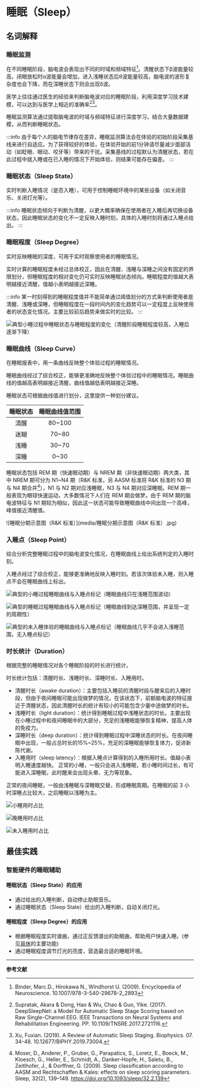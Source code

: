 # 睡眠（Sleep）

## 名词解释

### 睡眠监测

在不同睡眠阶段，脑电波会表现出不同的时域和频域特征[^1]。清醒状态下β波能量较高，闭眼放松时α波能量会增加，进入浅睡状态后θ波能量较高，脑电波的波形复杂度也会下降，而在深睡状态下则会出现δ波。

医学上往往通过医生的经验来判断脑电波对应的睡眠阶段，利用深度学习技术建模，可以达到与医学上相近的准确率[^2][^3]。

睡眠监测算法通过提取脑电波的时域与频域特征进行深度学习，结合大量数据建模，从而判断睡眠状态。

:::info
由于每个人的脑电节律存在差异，睡眠监测算法会在体验的初始阶段采集基线来进行自适应。为了获得较好的体验，在体验开始的前1分钟请尽量减少面部活动（如眨眼、眼动、咬牙等）带来的干扰。采集基线的过程默认为清醒状态，若在此过程中就入睡或在已入睡的情况下开始体验，则结果可能存在偏差。
:::

### 睡眠状态（Sleep State）

实时判断入睡情况（是否入睡），可用于控制睡眠环境中的某些设备（如关闭音乐、关闭灯光等）。

:::info
睡眠状态倾向于判断为清醒，以更大概率确保在使用者在入睡后再切换设备状态，因此睡眠状态的变化不一定反映入睡时刻，具体的入睡时刻将通过入睡点给出。
:::

### 睡眠程度（Sleep Degree）

实时反映睡眠的深度，可用于实时观察使用者的睡眠情况。

实时计算的睡眠程度未经过总体校正，因此在清醒、浅睡与深睡之间没有固定的界限划分，但睡眠程度的相对变化仍可实时反映睡眠状态倾向。睡眠程度的值越大表明越接近清醒，值越小表明越接近深睡。

:::info
某一时刻得到的睡眠程度值并不能简单通过阈值划分的方式来判断使用者是清醒、浅睡或深睡，但睡眠程度在一段时间内的变化趋势可以一定程度上反映使用者的状态变化情况。主要比较前后趋势来做实时的比较。
:::

![典型小睡过程中睡眠状态与睡眠程度的变化（清醒阶段睡眠程度较高，入睡后逐渐下降）](media/典型小睡过程中睡眠状态与睡眠程度的变化（清醒阶段睡眠程度较高，入睡后明显下降.png)

### 睡眠曲线（Sleep Curve）

在睡眠报表中，用一条曲线反映整个体验过程的睡眠情况。

睡眠曲线经过了综合校正，能够更准确地反映整个体验过程中的睡眠情况。睡眠曲线的值越高表明越接近清醒，曲线值越低表明越接近深睡。

睡眠状态可根据曲线值进行划分，这里提供一种划分建议。

| 睡眠状态 | 睡眠曲线值范围 |
| :---: | :---: |
| 清醒 | 80~100 |
| 迷糊 | 70~80 |
| 浅睡 | 30~70 |
| 深睡 | 0~30 |

睡眠状态包括 REM 期（快速眼动期）与 NREM 期（非快速眼动期）两大类，其中 NREM 期可分为 N1~N4 期（R&K 标准，另 AASM 标准将 R&K 标准的 N3 期与 N4 期合并[^4]），N1 与 N2 期对应浅睡眠，N3 与 N4 期对应深睡眠。REM 期一般表现为眼球快速运动，大多数情况下人们在 REM 期会做梦。由于 REM 期的脑电波特征与 N1 期较为相似，因此这一状态可能导致睡眠曲线中间出现一个高峰，峰值接近清醒值。

![睡眠分期示意图（R&K 标准）](media/睡眠分期示意图（R&K 标准）.jpg)

### 入睡点（Sleep Point）

综合分析完整睡眠过程中的脑电波变化情况，在睡眠曲线上给出系统判定的入睡时刻。

入睡点经过了综合校正，能够更准确地反映入睡时刻。若该次体验未入睡，则入睡点不会在睡眠曲线上标出。

![典型的小睡过程睡眠曲线与入睡点标记（睡眠曲线只在浅睡范围波动）](media/典型的小睡过程睡眠曲线与入睡点标记（睡眠曲线只在浅睡范围波动）.png)

![典型的睡眠过程睡眠曲线与入睡点标记（睡眠曲线到达深睡范围，并呈现一定的周期性）](media/典型的睡眠过程睡眠曲线与入睡点标记（睡眠曲线到达深睡范围，并呈现一定的周期性）.png)

![典型的未入睡体验的睡眠曲线与入睡点标记（睡眠曲线几乎不会进入浅睡范围，无入睡点标记）](media/典型的未入睡体验的睡眠曲线与入睡点标记（睡眠曲线几乎不会进入浅睡范围，无入睡点标记）.png)

### 时长统计（Duration）

根据完整的睡眠情况对各个睡眠阶段的时长进行统计。

时长统计包括：清醒时长、浅睡时长、深睡时长、入睡用时。

- 清醒时长（awake duration）：主要包括入睡前的清醒时段与醒来后的入睡时段，但由于夜间睡眠可能出现做梦的情况，在该状态下，前额脑电波的特征接近于清醒状态，因此清醒时长的统计有较小的可能包含少量中途做梦的时长。
- 浅睡时长（light duration）：统计得到睡眠过程中浅睡状态的时长。主要出现在小睡过程中和夜间睡眠中的大部分，充足的浅睡眠能够恢复精神，提高人体的免疫力。
- 深睡时长（deep duration）：统计得到睡眠过程中深睡状态的时长。在夜间睡眠中出现，一般占总时长的15%~25%，充足的深睡眠能够恢复体力，促进新陈代谢。
- 入睡用时（sleep latency）：根据入睡点计算得到的入睡所用时长。值越小表明入睡速度越快。
正常的小睡，一般只会进入浅睡眠，若小睡时间过长，有可能进入深睡眠，此时醒来会出现头晕、无力等现象。

正常的夜间睡眠，一般由浅睡眠与深睡眠交替，形成睡眠周期。在睡眠的前 3 小时深睡占比较大，之后睡眠以浅睡为主。

![小睡用时占比](media/小睡用时占比.png)

![晚睡用时占比](media/晚睡用时占比.png)

![未入睡用时占比](media/未入睡用时占比.png)

## 最佳实践

### 智能硬件的睡眠辅助

#### 睡眠状态（Sleep State）的应用

* 通过给出的入睡判断，自动停止助眠音乐。
* 通过睡眠状态（Sleep State）给出的入睡判断，自动关闭灯光。

#### 睡眠程度（Sleep Degree）的应用

* 根据睡眠程度实时谱曲，通过正反馈谱出的助眠曲，帮助用户快速入睡。(参见[易休](http://app.mi.com/details?id=cn.entertech.innerpeace)的主要功能)
* 通过睡眠程度调节灯光的亮度，营造最合适的睡眠环境。

---

**参考文献**

[^1]: Binder, Marc.D., Hirokawa N., Windhorst U. (2009). Encyclopedia of Neuroscience. 10.1007/978-3-540-29678-2_2893
[^2]: Supratak, Akara & Dong, Hao & Wu, Chao & Guo, Yike. (2017). DeepSleepNet: a Model for Automatic Sleep Stage Scoring based on Raw Single-Channel EEG. IEEE Transactions on Neural Systems and Rehabilitation Engineering. PP. 10.1109/TNSRE.2017.2721116.
[^3]: Xu, Fuxian. (2019). A Review of Automatic Sleep Staging. Biophysics. 07. 34-48. 10.12677/BIPHY.2019.73004.
[^4]: Moser, D., Anderer, P., Gruber, G., Parapatics, S., Loretz, E., Boeck, M., Kloesch, G., Heller, E., Schmidt, A., Danker-Hopfe, H., Saletu, B., Zeitlhofer, J., & Dorffner, G. (2009). Sleep classification according to AASM and Rechtschaffen & Kales: effects on sleep scoring parameters. Sleep, 32(2), 139–149. https://doi.org/10.1093/sleep/32.2.139
